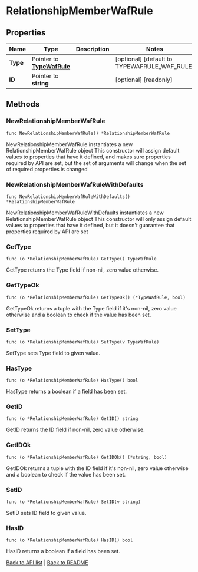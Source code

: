 # RelationshipMemberWafRule

## Properties

Name | Type | Description | Notes
------------ | ------------- | ------------- | -------------
**Type** | Pointer to [**TypeWafRule**](TypeWafRule.md) |  | [optional] [default to TYPEWAFRULE_WAF_RULE]
**ID** | Pointer to **string** |  | [optional] [readonly] 

## Methods

### NewRelationshipMemberWafRule

`func NewRelationshipMemberWafRule() *RelationshipMemberWafRule`

NewRelationshipMemberWafRule instantiates a new RelationshipMemberWafRule object
This constructor will assign default values to properties that have it defined,
and makes sure properties required by API are set, but the set of arguments
will change when the set of required properties is changed

### NewRelationshipMemberWafRuleWithDefaults

`func NewRelationshipMemberWafRuleWithDefaults() *RelationshipMemberWafRule`

NewRelationshipMemberWafRuleWithDefaults instantiates a new RelationshipMemberWafRule object
This constructor will only assign default values to properties that have it defined,
but it doesn't guarantee that properties required by API are set

### GetType

`func (o *RelationshipMemberWafRule) GetType() TypeWafRule`

GetType returns the Type field if non-nil, zero value otherwise.

### GetTypeOk

`func (o *RelationshipMemberWafRule) GetTypeOk() (*TypeWafRule, bool)`

GetTypeOk returns a tuple with the Type field if it's non-nil, zero value otherwise
and a boolean to check if the value has been set.

### SetType

`func (o *RelationshipMemberWafRule) SetType(v TypeWafRule)`

SetType sets Type field to given value.

### HasType

`func (o *RelationshipMemberWafRule) HasType() bool`

HasType returns a boolean if a field has been set.

### GetID

`func (o *RelationshipMemberWafRule) GetID() string`

GetID returns the ID field if non-nil, zero value otherwise.

### GetIDOk

`func (o *RelationshipMemberWafRule) GetIDOk() (*string, bool)`

GetIDOk returns a tuple with the ID field if it's non-nil, zero value otherwise
and a boolean to check if the value has been set.

### SetID

`func (o *RelationshipMemberWafRule) SetID(v string)`

SetID sets ID field to given value.

### HasID

`func (o *RelationshipMemberWafRule) HasID() bool`

HasID returns a boolean if a field has been set.


[Back to API list](../README.md#documentation-for-api-endpoints) | [Back to README](../README.md)
